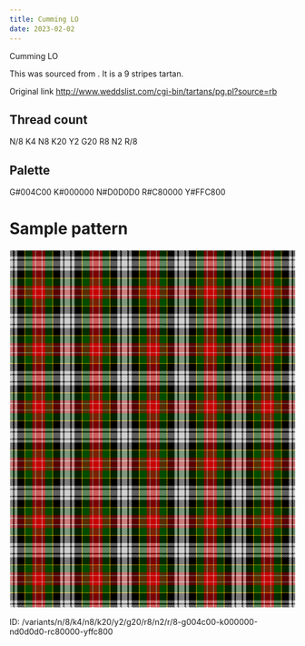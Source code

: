 ```yaml
---
title: Cumming LO
date: 2023-02-02
---
```

Cumming LO

This was sourced from <no value>.  It is a 9 stripes tartan.

Original link http://www.weddslist.com/cgi-bin/tartans/pg.pl?source=rb

## Thread count
N/8 K4 N8 K20 Y2 G20 R8 N2 R/8

## Palette
G#004C00 K#000000 N#D0D0D0 R#C80000 Y#FFC800

# Sample pattern

![Tartan detail](tartan.png "N/8 K4 N8 K20 Y2 G20 R8 N2 R/8 tartan")

ID: /variants/n/8/k4/n8/k20/y2/g20/r8/n2/r/8-g004c00-k000000-nd0d0d0-rc80000-yffc800